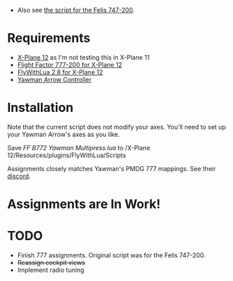 * Also see [the script for the Felis 747-200](https://github.com/rpmik/Lua-Controller-Mapping-Felis-B742).

# Requirements
* [X-Plane 12](https://www.x-plane.com/) as I'm not testing this in X-Plane 11
* [Flight Factor 777-200 for X-Plane 12](https://store.x-plane.org/777-200ER-v2-Ultimate_p_1883.html)
* [FlyWithLua 2.8 for X-Plane 12](https://forums.x-plane.org/index.php?/files/file/82888-flywithlua-ng-next-generation-plus-edition-for-x-plane-12-win-lin-mac/)
* [Yawman Arrow Controller](https://yawmanflight.com/)

# Installation
Note that the current script does not modify your axes. You'll need to set up your Yawman Arrow's axes as you like.

Save _FF B772 Yawman Multipress.lua_ to /X-Plane 12/Resources/plugins/FlyWithLua/Scripts

Assignments closely matches Yawman's PMDG 777 mappings. See their [discord](https://discord.gg/dcpTc5KP).

# Assignments are In Work!

# TODO
* Finish 777 assignments. Original script was for the Felis 747-200.
* ~~Reassign cockpit views~~
* Implement radio tuning